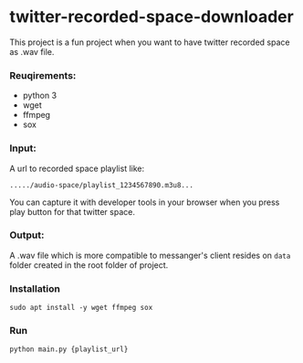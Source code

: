 # twitter-recorded-space-downloader
This project is a fun project when you want to have twitter recorded space as .wav file.


### Reuqirements:
* python 3
* wget
* ffmpeg
* sox

### Input:
A url to recorded space playlist like:

``...../audio-space/playlist_1234567890.m3u8...``

You can capture it with developer tools in your browser when you press play button for that twitter space.

### Output:
A .wav file which is more compatible to messanger's client resides on ``data`` folder created in the 
root folder of project.

### Installation
```sudo apt install -y wget ffmpeg sox```

### Run
```python main.py {playlist_url}``` 
